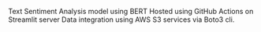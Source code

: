 Text Sentiment Analysis model using BERT
Hosted using GitHub Actions on Streamlit server
Data integration using AWS S3 services via Boto3 cli.
